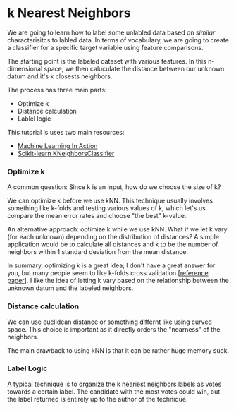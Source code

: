 # k Nearest Neighbors 
We are going to learn how to label some unlabled data based on *similar* characterisitcs to labled data. In terms of vocabulary, we are going to create a classifier for a specific target variable using feature comparisons. 

The starting point is the labeled dataset with various features. In this n-dimensional space, we then caluculate the distance between our unknown datum and it's k closests neighbors. 

The process has three main parts:

- Optimize k
- Distance calculation
- Lablel logic

This tutorial is uses two main resources:
 - [Machine Learning In Action](http://www.manning.com/pharrington/)
 - [Scikit-learn KNeighborsClassifier](http://scikit-learn.org/stable/modules/generated/sklearn.neighbors.KNeighborsClassifier.html)

### Optimize k
A common question: Since k is an input, how do we choose the size of k?

We can optimize k before we use kNN. This technique usually involves something like k-folds and testing various values of k, which let's us compare the mean error rates and choose "the best" k-value.   

An alternative approach: optimize k while we use kNN. What if we let k vary (for each unknown) depending on the distribution of distances? A simple application would be to calculate all distances and k to be the number of neighbors within 1 standard deviation from the mean distance. 

In summary, optimizing k is a great idea; I don't have a great answer for you, but many people seem to like k-folds cross validation [[reference paper](http://lshtc.iit.demokritos.gr/system/files/XiaogangHan.pdf)]. I like the idea of letting k vary based on the relationship between the unknown datum and the labeled neighbors. 

### Distance calculation
We can use euclidean distance or something differnt like using curved space. This choice is important as it directly orders the "nearness" of the neighbors. 

The main drawback to using kNN is that it can be rather huge memory suck.  

### Label Logic
A typical technique is to organize the k neariest neighbors labels as votes towards a certain label. The candidate with the most votes could win, but the label returned is entirely up to the author of the technique. 
